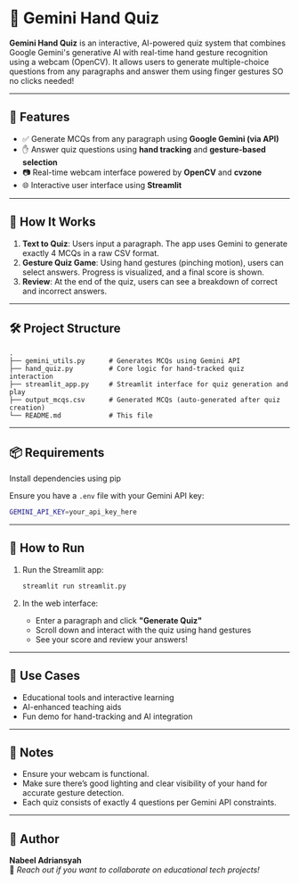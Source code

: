 
# 🧠 Gemini Hand Quiz

**Gemini Hand Quiz** is an interactive, AI-powered quiz system that combines Google Gemini's generative AI with real-time hand gesture recognition using a webcam (OpenCV). It allows users to generate multiple-choice questions from any paragraphs and answer them using finger gestures SO no clicks needed!

---

## 🚀 Features

- ✅ Generate MCQs from any paragraph using **Google Gemini (via API)**
- ✋ Answer quiz questions using **hand tracking** and **gesture-based selection**
- 📷 Real-time webcam interface powered by **OpenCV** and **cvzone**
- 🌐 Interactive user interface using **Streamlit**

---

## 🧩 How It Works

1. **Text to Quiz**: Users input a paragraph. The app uses Gemini to generate exactly 4 MCQs in a raw CSV format.
2. **Gesture Quiz Game**: Using hand gestures (pinching motion), users can select answers. Progress is visualized, and a final score is shown.
3. **Review**: At the end of the quiz, users can see a breakdown of correct and incorrect answers.

---

## 🛠️ Project Structure

```plaintext
.
├── gemini_utils.py      # Generates MCQs using Gemini API
├── hand_quiz.py         # Core logic for hand-tracked quiz interaction
├── streamlit_app.py     # Streamlit interface for quiz generation and play
├── output_mcqs.csv      # Generated MCQs (auto-generated after quiz creation)
└── README.md            # This file
```

---

## 📦 Requirements

Install dependencies using pip

Ensure you have a `.env` file with your Gemini API key:

```bash
GEMINI_API_KEY=your_api_key_here
```

---

## 🧪 How to Run

1. Run the Streamlit app:
   ```bash
   streamlit run streamlit.py
   ```

2. In the web interface:
   - Enter a paragraph and click **"Generate Quiz"**
   - Scroll down and interact with the quiz using hand gestures
   - See your score and review your answers!

---

## 🎯 Use Cases

- Educational tools and interactive learning
- AI-enhanced teaching aids
- Fun demo for hand-tracking and AI integration

---

## 📌 Notes

- Ensure your webcam is functional.
- Make sure there’s good lighting and clear visibility of your hand for accurate gesture detection.
- Each quiz consists of exactly 4 questions per Gemini API constraints.

---

## 👤 Author

**Nabeel Adriansyah**  
📧 *Reach out if you want to collaborate on educational tech projects!*